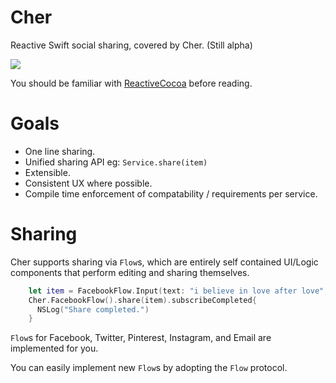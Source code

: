 # Cher
Reactive Swift social sharing, covered by Cher. (Still alpha)

![](http://i1-news.softpedia-static.com/images/news2/Twitter-Account-of-Cher-Hacked-Abused-to-Promote-Shady-Diet-2.png)

You should be familiar with [ReactiveCocoa](http://github.com/reactivecocoa/reactivecocoa) before reading.

# Goals

- One line sharing.
- Unified sharing API eg: `Service.share(item)`
- Extensible.
- Consistent UX where possible.
- Compile time enforcement of compatability / requirements per service.

# Sharing

Cher supports sharing via `Flow`s, which are entirely self contained UI/Logic components that perform editing and sharing themselves.

```swift
    let item = FacebookFlow.Input(text: "i believe in love after love", image: nil, urls: nil)
    Cher.FacebookFlow().share(item).subscribeCompleted{
      NSLog("Share completed.")
    }
```

`Flow`s for Facebook, Twitter, Pinterest, Instagram, and Email are implemented for you.

You can easily implement new `Flow`s by adopting the `Flow` protocol.
